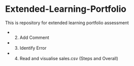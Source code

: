 # Extended-Learning-Portfolio
This is repository for extended learning portfolio assessment
* 2. Add Comment
* 3. Identify Error
* 4. Read and visualise sales.csv (Steps and Overall)
